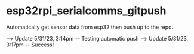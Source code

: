 # esp32rpi_serialcomms_gitpush
Automatically get sensor data from esp32 then push up to the repo.

--> Update 5/31/23, 3:14pm -- Testing automatic push
--> Update 5/31/23, 3:17pm -- Success!
